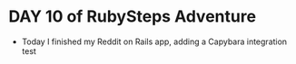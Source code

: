 # DAY 10 of RubySteps Adventure
* Today I finished my Reddit on Rails app, adding a Capybara integration test

